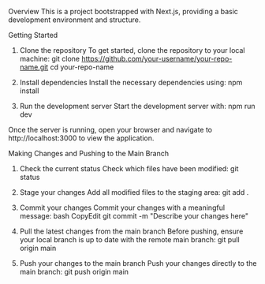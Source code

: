 Overview
This is a project bootstrapped with Next.js, providing a basic development environment and structure.

Getting Started
1. Clone the repository
To get started, clone the repository to your local machine:
git clone https://github.com/your-username/your-repo-name.git
cd your-repo-name

2. Install dependencies
Install the necessary dependencies using:
npm install

3. Run the development server
Start the development server with:
npm run dev

Once the server is running, open your browser and navigate to http://localhost:3000 to view the application.

Making Changes and Pushing to the Main Branch
1. Check the current status
Check which files have been modified:
git status

2. Stage your changes
Add all modified files to the staging area:
git add .

3. Commit your changes
Commit your changes with a meaningful message:
bash
CopyEdit
git commit -m "Describe your changes here"

4. Pull the latest changes from the main branch
Before pushing, ensure your local branch is up to date with the remote main branch:
git pull origin main

5. Push your changes to the main branch
Push your changes directly to the main branch:
git push origin main



